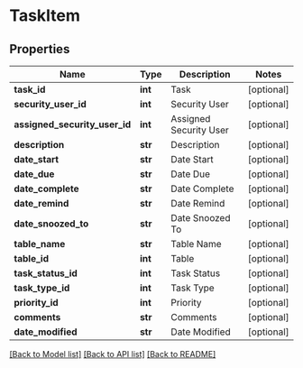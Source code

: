 # TaskItem

## Properties
Name | Type | Description | Notes
------------ | ------------- | ------------- | -------------
**task_id** | **int** | Task | [optional] 
**security_user_id** | **int** | Security User | [optional] 
**assigned_security_user_id** | **int** | Assigned Security User | [optional] 
**description** | **str** | Description | [optional] 
**date_start** | **str** | Date Start | [optional] 
**date_due** | **str** | Date Due | [optional] 
**date_complete** | **str** | Date Complete | [optional] 
**date_remind** | **str** | Date Remind | [optional] 
**date_snoozed_to** | **str** | Date Snoozed To | [optional] 
**table_name** | **str** | Table Name | [optional] 
**table_id** | **int** | Table | [optional] 
**task_status_id** | **int** | Task Status | [optional] 
**task_type_id** | **int** | Task Type | [optional] 
**priority_id** | **int** | Priority | [optional] 
**comments** | **str** | Comments | [optional] 
**date_modified** | **str** | Date Modified | [optional] 

[[Back to Model list]](../README.md#documentation-for-models) [[Back to API list]](../README.md#documentation-for-api-endpoints) [[Back to README]](../README.md)


